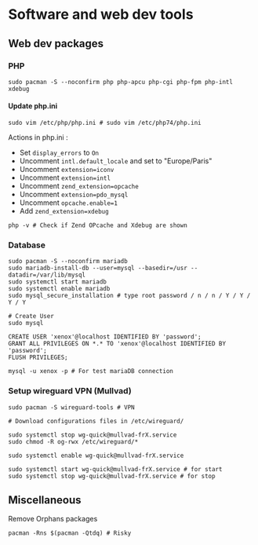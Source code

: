 # Software and web dev tools

## Web dev packages

### PHP
```shell
sudo pacman -S --noconfirm php php-apcu php-cgi php-fpm php-intl xdebug
```

#### Update php.ini
```shell
sudo vim /etc/php/php.ini # sudo vim /etc/php74/php.ini
```
Actions in php.ini :
- Set `display_errors` to `On`
- Uncomment `intl.default_locale` and set to "Europe/Paris"
- Uncomment `extension=iconv`
- Uncomment `extension=intl`
- Uncomment `zend_extension=opcache`
- Uncomment `extension=pdo_mysql`
- Uncomment `opcache.enable=1`
- Add `zend_extension=xdebug`

```shell
php -v # Check if Zend OPcache and Xdebug are shown
```

### Database
```shell
sudo pacman -S --noconfirm mariadb
sudo mariadb-install-db --user=mysql --basedir=/usr --datadir=/var/lib/mysql
sudo systemctl start mariadb
sudo systemctl enable mariadb
sudo mysql_secure_installation # type root password / n / n / Y / Y / Y / Y

# Create User
sudo mysql

CREATE USER 'xenox'@localhost IDENTIFIED BY 'password';
GRANT ALL PRIVILEGES ON *.* TO 'xenox'@localhost IDENTIFIED BY 'password';
FLUSH PRIVILEGES;

mysql -u xenox -p # For test mariaDB connection
```

### Setup wireguard VPN (Mullvad)

```shell
sudo pacman -S wireguard-tools # VPN
```

```shell
# Download configurations files in /etc/wireguard/

sudo systemctl stop wg-quick@mullvad-frX.service
sudo chmod -R og-rwx /etc/wireguard/*

sudo systemctl enable wg-quick@mullvad-frX.service

sudo systemctl start wg-quick@mullvad-frX.service # for start
sudo systemctl stop wg-quick@mullvad-frX.service # for stop
```

## Miscellaneous

Remove Orphans packages
```shell
pacman -Rns $(pacman -Qtdq) # Risky
```
